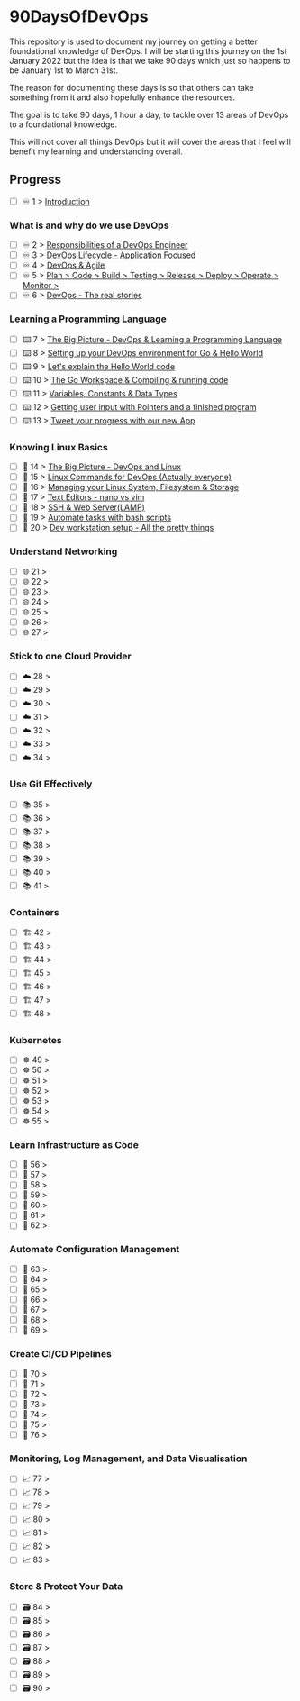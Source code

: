 # 90DaysOfDevOps

This repository is used to document my journey on getting a better foundational knowledge of DevOps. I will be starting this journey on the 1st January 2022 but the idea is that we take 90 days which just so happens to be January 1st to March 31st. 

The reason for documenting these days is so that others can take something from it and also hopefully enhance the resources. 

The goal is to take 90 days, 1 hour a day, to tackle over 13 areas of DevOps to a foundational knowledge. 

This will not cover all things DevOps but it will cover the areas that I feel will benefit my learning and understanding overall. 

## Progress 

- [ ] ♾️ 1 > [Introduction](Days/day01.md)

### What is and why do we use DevOps

- [ ] ♾️ 2 > [Responsibilities of a DevOps Engineer](Days/day02.md)
- [ ] ♾️ 3 > [DevOps Lifecycle - Application Focused](Days/day03.md)
- [ ] ♾️ 4 > [DevOps & Agile](Days/day04.md)
- [ ] ♾️ 5 > [Plan > Code > Build > Testing > Release > Deploy > Operate > Monitor >](Days/day05.md)
- [ ] ♾️ 6 > [DevOps - The real stories](Days/day06.md)

### Learning a Programming Language

- [ ] ⌨️ 7 > [The Big Picture - DevOps & Learning a Programming Language](Days/day07.md)
- [ ] ⌨️ 8 > [Setting up your DevOps environment for Go & Hello World](Days/day08.md)
- [ ] ⌨️ 9 > [Let's explain the Hello World code](Days/day09.md)
- [ ] ⌨️ 10 > [The Go Workspace & Compiling & running code](Days/day10.md)
- [ ] ⌨️ 11 > [Variables, Constants & Data Types](Days/day11.md)
- [ ] ⌨️ 12 > [Getting user input with Pointers and a finished program](Days/day12.md)
- [ ] ⌨️ 13 > [Tweet your progress with our new App](Days/day13.md)

### Knowing Linux Basics

- [ ] 🐧 14 > [The Big Picture - DevOps and Linux](Days/day14.md)
- [ ] 🐧 15 > [Linux Commands for DevOps (Actually everyone)](Days/day15.md)
- [ ] 🐧 16 > [Managing your Linux System, Filesystem & Storage](Days/day16.md)
- [ ] 🐧 17 > [Text Editors - nano vs vim](Days/day17.md)
- [ ] 🐧 18 > [SSH & Web Server(LAMP)](Days/day18.md)
- [ ] 🐧 19 > [Automate tasks with bash scripts](Days/day19.md)
- [ ] 🐧 20 > [Dev workstation setup - All the pretty things](Days/day20.md)

### Understand Networking

- [ ] 🌐 21 > [](Days/day21.md)
- [ ] 🌐 22 > [](Days/day22.md)
- [ ] 🌐 23 > [](Days/day23.md)
- [ ] 🌐 24 > [](Days/day24.md)
- [ ] 🌐 25 > [](Days/day25.md)
- [ ] 🌐 26 > [](Days/day26.md)
- [ ] 🌐 27 > [](Days/day27.md)

### Stick to one Cloud Provider

- [ ] ☁️ 28 > [](Days/day28.md)
- [ ] ☁️ 29 > [](Days/day29.md)
- [ ] ☁️ 30 > [](Days/day30.md)
- [ ] ☁️ 31 > [](Days/day31.md)
- [ ] ☁️ 32 > [](Days/day32.md)
- [ ] ☁️ 33 > [](Days/day33.md)
- [ ] ☁️ 34 > [](Days/day34.md)

### Use Git Effectively

- [ ] 📚 35 > [](Days/day35.md)
- [ ] 📚 36 > [](Days/day36.md)
- [ ] 📚 37 > [](Days/day37.md)
- [ ] 📚 38 > [](Days/day38.md)
- [ ] 📚 39 > [](Days/day39.md)
- [ ] 📚 40 > [](Days/day40.md)
- [ ] 📚 41 > [](Days/day41.md)

### Containers 

- [ ] 🏗️ 42 > [](Days/day42.md)
- [ ] 🏗️ 43 > [](Days/day43.md)
- [ ] 🏗️ 44 > [](Days/day44.md)
- [ ] 🏗️ 45 > [](Days/day45.md)
- [ ] 🏗️ 46 > [](Days/day46.md)
- [ ] 🏗️ 47 > [](Days/day47.md)
- [ ] 🏗️ 48 > [](Days/day48.md)

### Kubernetes

- [ ] ☸ 49 > [](Days/day49.md)
- [ ] ☸ 50 > [](Days/day50.md)
- [ ] ☸ 51 > [](Days/day51.md)
- [ ] ☸ 52 > [](Days/day52.md)
- [ ] ☸ 53 > [](Days/day53.md)
- [ ] ☸ 54 > [](Days/day54.md)
- [ ] ☸ 55 > [](Days/day55.md)

### Learn Infrastructure as Code

- [ ] 🤖 56 > [](Days/day56.md)
- [ ] 🤖 57 > [](Days/day57.md)
- [ ] 🤖 58 > [](Days/day58.md)
- [ ] 🤖 59 > [](Days/day59.md)
- [ ] 🤖 60 > [](Days/day60.md)
- [ ] 🤖 61 > [](Days/day61.md)
- [ ] 🤖 62 > [](Days/day62.md)

### Automate Configuration Management

- [ ] 📜 63 > [](Days/day63.md)
- [ ] 📜 64 > [](Days/day64.md)
- [ ] 📜 65 > [](Days/day65.md)
- [ ] 📜 66 > [](Days/day66.md)
- [ ] 📜 67 > [](Days/day67.md)
- [ ] 📜 68 > [](Days/day68.md)
- [ ] 📜 69 > [](Days/day69.md)

### Create CI/CD Pipelines 

- [ ] 🔄 70 > [](Days/day70.md)
- [ ] 🔄 71 > [](Days/day71.md)
- [ ] 🔄 72 > [](Days/day72.md)
- [ ] 🔄 73 > [](Days/day73.md)
- [ ] 🔄 74 > [](Days/day74.md)
- [ ] 🔄 75 > [](Days/day75.md)
- [ ] 🔄 76 > [](Days/day76.md)

### Monitoring, Log Management, and Data Visualisation

- [ ] 📈 77 > [](Days/day77.md)
- [ ] 📈 78 > [](Days/day78.md)
- [ ] 📈 79 > [](Days/day79.md)
- [ ] 📈 80 > [](Days/day80.md)
- [ ] 📈 81 > [](Days/day81.md)
- [ ] 📈 82 > [](Days/day82.md)
- [ ] 📈 83 > [](Days/day83.md)

### Store & Protect Your Data

- [ ] 🗃️ 84 > [](Days/day84.md)
- [ ] 🗃️ 85 > [](Days/day85.md)
- [ ] 🗃️ 86 > [](Days/day86.md)
- [ ] 🗃️ 87 > [](Days/day87.md)
- [ ] 🗃️ 88 > [](Days/day88.md)
- [ ] 🗃️ 89 > [](Days/day89.md)
- [ ] 🗃️ 90 > [](Days/day90.md)
